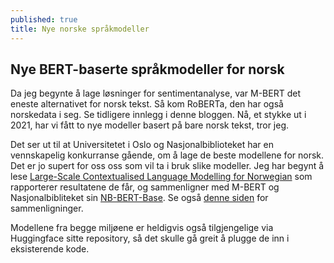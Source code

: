 ```yaml
---
published: true
title: Nye norske språkmodeller
---
```

## Nye BERT-baserte språkmodeller for norsk

Da jeg begynte å lage løsninger for sentimentanalyse, var M-BERT det eneste alternativet for norsk tekst. Så kom RoBERTa, den har også norskedata i seg. Se tidligere innlegg i denne bloggen. Nå, et stykke ut i 2021, har vi fått to nye modeller basert på bare norsk tekst, tror jeg. 

Det ser ut til at Universitetet i Oslo og Nasjonalbiblioteket har en vennskapelig konkurranse gående, om å lage de beste modellene for norsk. Det er jo supert for oss oss som vil ta i bruk slike modeller. Jeg har begynt å lese [Large-Scale Contextualised Language Modelling for Norwegian](https://www.aclweb.org/anthology/2021.nodalida-main.4.pdf) som rapporterer resultatene de får, og sammenligner med M-BERT og Nasjonalbibliteket sin [NB-BERT-Base](https://github.com/NBAiLab/notram). Se også [denne siden](http://wiki.nlpl.eu/Vectors/norlm/norbert) for sammenligninger. 

Modellene fra begge miljøene er heldigvis også tilgjengelige via Huggingface sitte repository, så det skulle gå greit å plugge de inn i eksisterende kode.

